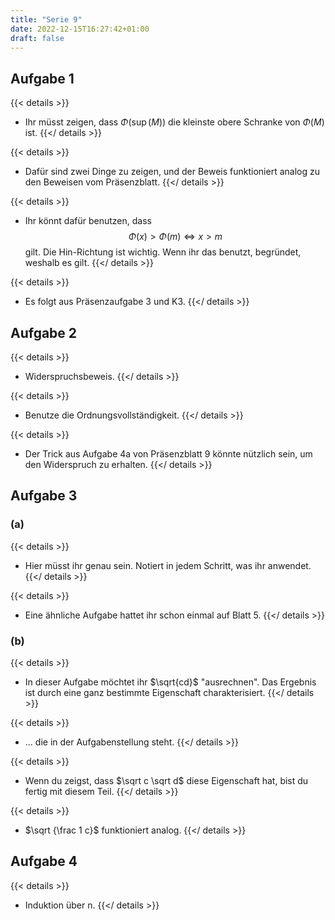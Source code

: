 ```yaml
---
title: "Serie 9"
date: 2022-12-15T16:27:42+01:00
draft: false
---
```


## Aufgabe 1

{{< details >}}
- Ihr müsst zeigen, dass $\Phi(\sup(M))$ die kleinste obere Schranke von $\Phi(M)$ ist.
{{</ details >}}

{{< details >}}
- Dafür sind zwei Dinge zu zeigen, und der Beweis funktioniert analog zu den Beweisen vom Präsenzblatt.
{{</ details >}}

{{< details >}}
- Ihr könnt dafür benutzen, dass
$$
\Phi(x) > \Phi(m)
\Leftrightarrow
x > m
$$
gilt. Die Hin-Richtung ist wichtig.
Wenn ihr das benutzt, begründet, weshalb es gilt.
{{</ details >}}

{{< details >}}
- Es folgt aus Präsenzaufgabe 3 und K3.
{{</ details >}}

## Aufgabe 2

{{< details >}}
- Widerspruchsbeweis.
{{</ details >}}

{{< details >}}
- Benutze die Ordnungsvollständigkeit.
{{</ details >}}

{{< details >}}
- Der Trick aus Aufgabe 4a von Präsenzblatt 9 könnte nützlich sein, um den Widerspruch zu erhalten.
{{</ details >}}

## Aufgabe 3

### (a)

{{< details >}}
- Hier müsst ihr genau sein. Notiert in jedem Schritt, was ihr anwendet.
{{</ details >}}

{{< details >}}
- Eine ähnliche Aufgabe hattet ihr schon einmal auf Blatt 5.
{{</ details >}}

### (b)

{{< details >}}
- In dieser Aufgabe möchtet ihr $\sqrt{cd}$ "ausrechnen".
Das Ergebnis ist durch eine ganz bestimmte Eigenschaft charakterisiert.
{{</ details >}}

{{< details >}}
- ... die in der Aufgabenstellung steht.
{{</ details >}}

{{< details >}}
- Wenn du zeigst, dass $\sqrt c \sqrt d$ diese Eigenschaft hat, bist du fertig mit diesem Teil.
{{</ details >}}

{{< details >}}
- $\sqrt {\frac 1 c}$ funktioniert analog.
{{</ details >}}

## Aufgabe 4

{{< details >}}
- Induktion über n.
{{</ details >}}
